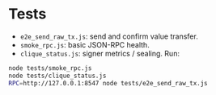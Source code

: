 # Tests
- `e2e_send_raw_tx.js`: send and confirm value transfer.
- `smoke_rpc.js`: basic JSON-RPC health.
- `clique_status.js`: signer metrics / sealing.
Run:
```bash
node tests/smoke_rpc.js
node tests/clique_status.js
RPC=http://127.0.0.1:8547 node tests/e2e_send_raw_tx.js